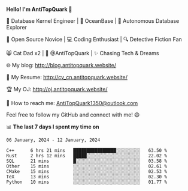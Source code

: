 
**Hello! I'm AntiTopQuark 👋**

🔧 Database Kernel Engineer | 🌊 OceanBase | 🤖 Autonomous Database Explorer

🌱 Open Source Novice | 💻 Coding Enthusiast | 🔍 Detective Fiction Fan

😸 Cat Dad x2 | 🎉 @AntiTopQuark | ✨ Chasing Tech & Dreams

🌐 My blog: http://blog.antitopquark.website/

📄 My Resume: http://cv_cn.antitopquark.website/

🏆 My OJ: http://oj.antitopquark.website/

📧 How to reach me: AntiTopQuark1350@outlook.com

Feel free to follow my GitHub and connect with me! 😄

📊 **The last 7 days I spent my time on** 

<!--START_SECTION:waka-->
```text
06 January, 2024 - 12 January, 2024

C++      6 hrs 21 mins   ████████████████░░░░░░░░░   63.50 % 
Rust     2 hrs 12 mins   █████░░░░░░░░░░░░░░░░░░░░   22.02 % 
SQL      21 mins         █░░░░░░░░░░░░░░░░░░░░░░░░   03.58 % 
Other    15 mins         ░░░░░░░░░░░░░░░░░░░░░░░░░   02.61 % 
CMake    15 mins         ░░░░░░░░░░░░░░░░░░░░░░░░░   02.53 % 
TeX      13 mins         ░░░░░░░░░░░░░░░░░░░░░░░░░   02.30 % 
Python   10 mins         ░░░░░░░░░░░░░░░░░░░░░░░░░   01.77 %
```
<!--END_SECTION:waka-->


